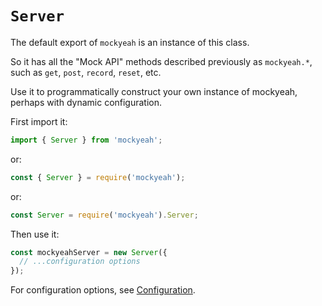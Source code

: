# `Server`

The default export of `mockyeah` is an instance of this class.

So it has all the "Mock API" methods described previously as `mockyeah.*`,
such as `get`, `post`, `record`, `reset`, etc.

Use it to programmatically construct your own instance of mockyeah, perhaps with dynamic configuration.

First import it:

```js
import { Server } from 'mockyeah';
```

or:

```js
const { Server } = require('mockyeah');
```

or:

```js
const Server = require('mockyeah').Server;
```

Then use it:

```js
const mockyeahServer = new Server({
  // ...configuration options
});
```

For configuration options, see [Configuration](../Configuration).
